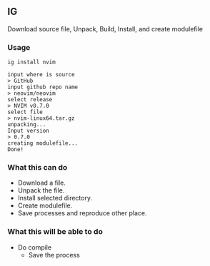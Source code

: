 ## IG

Download source file, Unpack, Build, Install, and create modulefile

### Usage

```console
ig install nvim

input where is source
> GitHub
input github repo name
> neovim/neovim
select release
> NVIM v0.7.0
select file
> nvim-linux64.tar.gz
unpacking...
Input version
> 0.7.0
creating modulefile...
Done!
```

### What this can do

- Download a file.
- Unpack the file.
- Install selected directory.
- Create modulefile.
- Save processes and reproduce other place.

### What this will be able to do

- Do compile
  - Save the process
